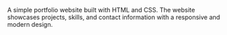 A simple portfolio website built with HTML and CSS. The website showcases projects, skills, and contact information with a responsive and modern design. 
